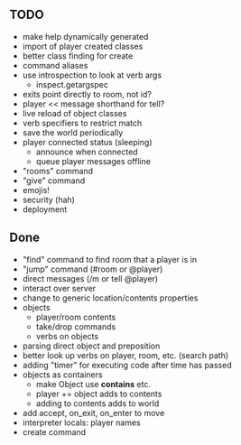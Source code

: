 TODO
----

* make help dynamically generated
* import of player created classes
* better class finding for create
* command aliases
* use introspection to look at verb args
  * inspect.getargspec
* exits point directly to room, not id?
* player << message shorthand for tell?
* live reload of object classes
* verb specifiers to restrict match
* save the world periodically
* player connected status (sleeping)
  * announce when connected
  * queue player messages offline
* "rooms" command
* "give" command
* emojis!
* security (hah)
* deployment

Done
----

* "find" command to find room that a player is in
* "jump" command (#room or @player)
* direct messages (/m or tell @player)
* interact over server
* change to generic location/contents properties
* objects
  * player/room contents
  * take/drop commands
  * verbs on objects
* parsing direct object and preposition
* better look up verbs on player, room, etc. (search path)
* adding "timer" for executing code after time has passed
* objects as containers
  * make Object use __contains__ etc.
  * player += object adds to contents
  * adding to contents adds to world
* add accept, on_exit, on_enter to move
* interpreter locals: player names
* create command
